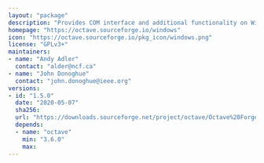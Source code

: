 ```yaml
---
layout: "package"
description: "Provides COM interface and additional functionality on Windows."
homepage: "https://octave.sourceforge.io/windows"
icon: "https://octave.sourceforge.io/pkg_icon/windows.png"
license: "GPLv3+"
maintainers:
- name: "Andy Adler"
  contact: "alder@ncf.ca"
- name: "John Donoghue"
  contact: "john.donoghue@ieee.org"
versions:
- id: "1.5.0"
  date: "2020-05-07"
  sha256:
  url: "https://downloads.sourceforge.net/project/octave/Octave%20Forge%20Packages/Individual%20Package%20Releases/windows-1.5.0.tar.gz"
  depends:
  - name: "octave"
    min: "3.6.0"
    max:
---
```

